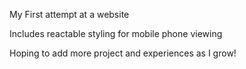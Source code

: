 My First attempt at a website

Includes reactable styling for mobile phone viewing

Hoping to add more project and experiences as I grow!
